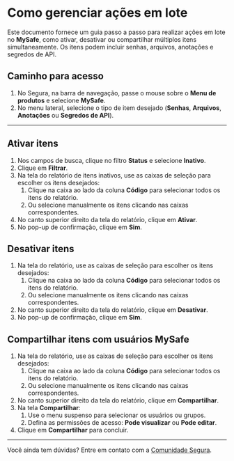 # Como gerenciar ações em lote

Este documento fornece um guia passo a passo para realizar ações em lote no **MySafe**, como ativar, desativar ou compartilhar múltiplos itens simultaneamente. Os itens podem incluir senhas, arquivos, anotações e segredos de API.

## Caminho para acesso

1. No Segura, na barra de navegação, passe o mouse sobre o **Menu de produtos** e selecione **MySafe**.  
2. No menu lateral, selecione o tipo de item desejado (**Senhas**, **Arquivos**, **Anotações** ou **Segredos de API**).  

---

## Ativar itens

1. Nos campos de busca, clique no filtro **Status** e selecione **Inativo**.
2. Clique em **Filtrar**.
1. Na tela do relatório de itens inativos, use as caixas de seleção para escolher os itens desejados:  
    1. Clique na caixa ao lado da coluna **Código** para selecionar todos os itens do relatório.  
    2. Ou selecione manualmente os itens clicando nas caixas correspondentes.
4. No canto superior direito da tela do relatório, clique em **Ativar**.  
5. No pop-up de confirmação, clique em **Sim**.


## Desativar itens

1. Na tela do relatório, use as caixas de seleção para escolher os itens desejados:  
    1. Clique na caixa ao lado da coluna **Código** para selecionar todos os itens do relatório.  
    2. Ou selecione manualmente os itens clicando nas caixas correspondentes.
2. No canto superior direito da tela do relatório, clique em **Desativar**.  
3. No pop-up de confirmação, clique em **Sim**.

## Compartilhar itens com usuários MySafe

1. Na tela do relatório, use as caixas de seleção para escolher os itens desejados:  
    1. Clique na caixa ao lado da coluna **Código** para selecionar todos os itens do relatório.  
    2. Ou selecione manualmente os itens clicando nas caixas correspondentes.
2. No canto superior direito da tela do relatório, clique em **Compartilhar**.  
3. Na tela **Compartilhar**:  
   1. Use o menu suspenso para selecionar os usuários ou grupos.  
   2. Defina as permissões de acesso: **Pode visualizar** ou **Pode editar**.  
4. Clique em **Compartilhar** para concluir.



---
Você ainda tem dúvidas? Entre em contato com a [Comunidade Segura](https://community.Segura.io/).
